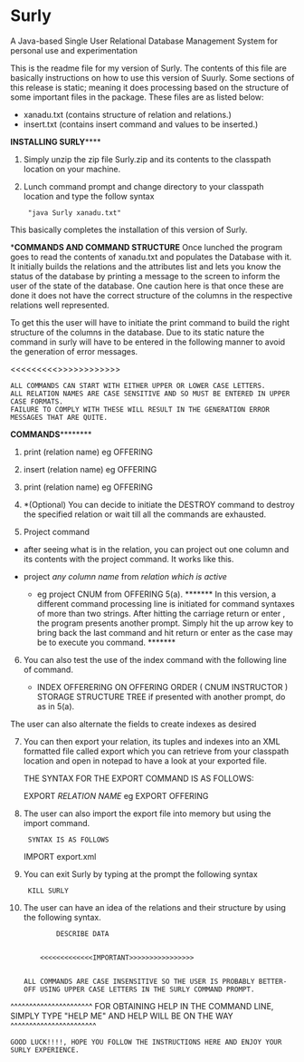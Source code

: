 # Surly
A Java-based Single User Relational Database Management System for personal use and experimentation


This is the readme file for my version of Surly. The contents of this file are basically instructions on how to use this version of Suurly. 
Some sections of this release is static; meaning it does processing based on the structure of some important files in the package. 
These files are as listed below:

- xanadu.txt (contains structure of relation and relations.)
- insert.txt (contains insert command and values to be inserted.)


******************INSTALLING SURLY**********************

1. Simply unzip the zip file Surly.zip and its contents to the classpath location on your machine. 

2. Lunch command prompt and change directory to your classpath location and type the follow syntax

		"java Surly xanadu.txt"

This basically completes the installation of this version of Surly. 
 

*****************COMMANDS AND COMMAND STRUCTURE****************
Once lunched the program goes to read the contents of xanadu.txt and populates the Database with it.
It initially builds the relations and the attributes list and lets you know the status of the database by 
printing a message to the screen to inform the user of the state of the database. 
One caution here is that once these are done it does not have the correct structure of the columns in the respective 
relations well represented. 

To get this the user will have to initiate the print command to build the right structure of the columns in the database.
Due to its static nature the command in surly will have to be entered in the following manner to avoid the generation of error messages.

<<<<<<<<<<IMPORTANT>>>>>>>>>>>>>

	ALL COMMANDS CAN START WITH EITHER UPPER OR LOWER CASE LETTERS. 
	ALL RELATION NAMES ARE CASE SENSITIVE AND SO MUST BE ENTERED IN UPPER CASE FORMATS.
	FAILURE TO COMPLY WITH THESE WILL RESULT IN THE GENERATION ERROR MESSAGES THAT ARE QUITE.

**********COMMANDS******************
1. print (relation name) eg OFFERING 

2. insert (relation name) eg OFFERING

3. print (relation name) eg OFFERING <to see the effect of the insert command>

4. *(Optional) You can decide to initiate the DESTROY command to destroy the specified relation or wait till all the commands are exhausted.

5.  Project command
 - after seeing what is in the relation, you can project out one column and its contents with the project command. It works like this.

  - project *any column name* from *relation which is active*
	- eg project CNUM from  OFFERING
 5(a). *******	In this version, a different command processing line is initiated for command syntaxes of more than two strings. After hitting the carriage return <Mac> or 
	enter <Windows>, the program presents another prompt. Simply hit the up arrow key to bring back the last command and hit return or enter as the case 
	may be to execute you command. *******

6. You can also test the use of the index command with the following line of command.

   - INDEX OFFERERING ON OFFERING ORDER ( CNUM INSTRUCTOR ) STORAGE STRUCTURE TREE 
 	if presented with another prompt, do as in 5(a).

The user can also alternate the fields to create indexes as desired

7. You can then export your relation, its tuples and indexes into an XML formatted file called export which you can retrieve from your classpath location 
   and open in notepad to have a look at your exported file.

	THE SYNTAX FOR THE EXPORT COMMAND IS AS FOLLOWS:
	
	EXPORT *RELATION NAME*
	eg EXPORT OFFERING 

8. The user can also import the export file into memory but using the import command.

		SYNTAX IS AS FOLLOWS

	IMPORT export.xml

9. You can exit Surly by typing at the prompt the following syntax

		KILL SURLY

10. The user can have an idea of the relations and their structure by using the following syntax.
      
  				DESCRIBE DATA
  

			<<<<<<<<<<<<<IMPORTANT>>>>>>>>>>>>>>>>


		ALL COMMANDS ARE CASE INSENSITIVE SO THE USER IS PROBABLY BETTER-OFF USING UPPER CASE LETTERS IN THE SURLY COMMAND PROMPT.


^^^^^^^^^^^^^^^^^^^^^^  FOR OBTAINING HELP IN THE COMMAND LINE, SIMPLY TYPE "HELP ME" AND HELP WILL BE ON THE WAY ^^^^^^^^^^^^^^^^^^^^^^^

	GOOD LUCK!!!!, HOPE YOU FOLLOW THE INSTRUCTIONS HERE AND ENJOY YOUR SURLY EXPERIENCE. 
